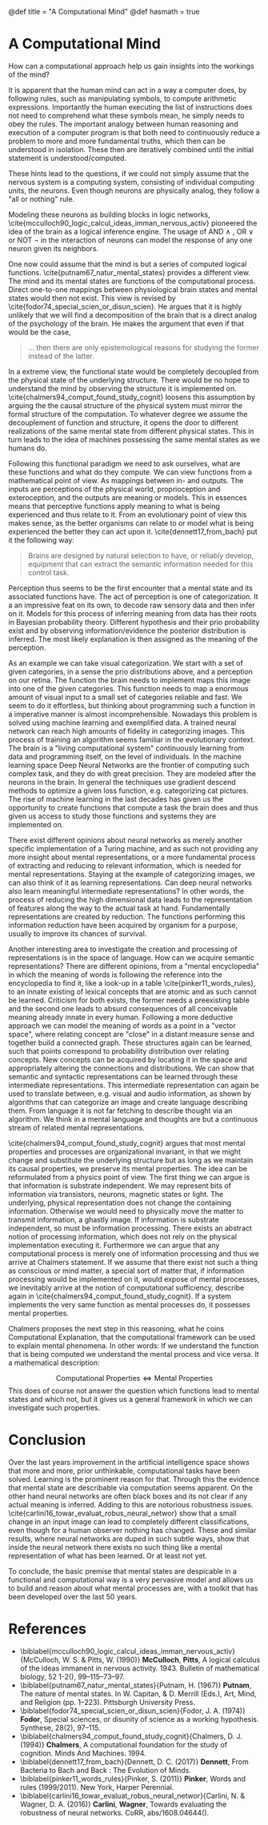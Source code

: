 @def title = "A Computational Mind"
@def hasmath = true

# A Computational Mind

How can a computational approach help us gain insights into the
workings of the mind?

It is apparent that the human mind can act in a way a computer does,
by following rules, such as manipulating symbols, to compute
arithmetic expressions. Importantly the human executing the list of
instructions does not need to comprehend what these symbols mean, he
simply needs to obey the rules. The important analogy between human
reasoning and execution of a computer program is that both need to
continuously reduce a problem to more and more fundamental truths,
which then can be understood in isolation.  These then are iteratively
combined until the initial statement is understood/computed.

These hints lead to the questions, if we could not simply assume that
the nervous system is a computing system, consisting of individual
computing units, the neurons.
Even though neurons are physically analog, they follow a "all or nothing" rule.

Modeling these neurons as building blocks in logic networks,
\cite{mcculloch90_logic_calcul_ideas_imman_nervous_activ} pioneered
the idea of the brain as a logical inference engine. The usage of AND
$\wedge$ , OR $\vee$ or NOT $\neg$ in the interaction of neurons can
model the response of any one neuron given its neighbors.

One now could assume that the mind is but a series of computed logical
functions. \cite{putnam67_natur_mental_states} provides a different
view. The mind and its mental states are functions of the
computational process. Direct one-to-one mappings between
physiological brain states and mental states would then not exist.
This view is revised by
\cite{fodor74_special_scien_or_disun_scien}. He argues that it is
highly unlikely that we will find a decomposition of the brain that is
a direct analog of the psychology of the brain. He makes the argument
that even if that would be the case, 

> ... then there are only epistemological reasons for studying the former
> instead of the latter.

In a extreme view, the functional state would be completely
decoupled from the physical state of the underlying structure. There
would be no hope to understand the mind by observing the structure it
is implemented on. \cite{chalmers94_comput_found_study_cognit} loosens
this assumption by arguing the the causal structure of the physical
system must mirror the formal structure of the computation.  To
whatever degree we assume the decouplement of function and structure,
it opens the door to different realizations of the same mental state
from different physical states. This in turn leads to the idea of
machines possessing the same mental states as we humans do.

Following this functional paradigm we need to ask ourselves, what are
these functions and what do they compute.  We can view functions from
a mathematical point of view. As mappings between in- and outputs.
The inputs are perceptions of the physical world, proprioception and
exteroception, and the outputs are meaning or models. This in essences
means that perceptive functions apply meaning to what is being
experienced and thus relate to it.  From an evolutionary point of view
this makes sense, as the better organisms can relate to or model what
is being experienced the better they can act upon
it. \cite{dennett17_from_bach} put it the following way: 

>Brains are designed by natural selection to have, or reliably
>develop, equipment that can extract the semantic information needed
>for this control task.

Perception thus seems to be the first encounter that a mental state
and its associated functions have. The act of perception is one of
categorization. It a an impressive feat on its own, to decode raw
sensory data and then infer on it.  Models for this process of
inferring meaning from data has their roots in Bayesian probability
theory. Different hypothesis and their prio probability exist and by
observing information/evidence the posterior distribution is
inferred. The most likely explanation is then assigned as the meaning
of the perception.  

As an example we can take visual categorization. We start with a set
of given categories, in a sense the prio distributions above, and a
perception on our retina. The function the brain needs to implement
maps this image into one of the given categories.  This function needs
to map a enormous amount of visual input to a small set of categories
reliable and fast. We seem to do it effortless, but thinking about
programming such a function in a imperative manner is almost
incomprehensible. Nowadays this problem is solved using machine
learning and exemplified data.  A trained neural network can reach
high amounts of fidelity in categorizing images.  This process of
training an algorithm seems familiar in the evolutionary context. The
brain is a "living computational system" continuously learning from
data and programming itself, on the level of individuals.  In the
machine learning space Deep Neural Networks are the frontier of
computing such complex task, and they do with great precision. They
are modeled after the neurons in the brain. In general the techniques
use gradient descend methods to optimize a given loss function,
e.g. categorizing cat pictures.  The rise of machine learning in the
last decades has given us the opportunity to create functions that
compute a task the brain does and thus given us access to study those
functions and systems they are implemented on.

There exist different opinions about neural networks as merely another
specific implementation of a Turing machine, and as such not providing
any more insight about mental representations, or a more fundamental
process of extracting and reducing to relevant information, which is
needed for mental representations. Staying at the example of
categorizing images, we can also think of it as learning
representations. Can deep neural networks also learn meaningful
intermediate representations? In other words, the process of reducing
the high dimensional data leads to the representation of features
along the way to the actual task at hand.  Fundamentally
representations are created by reduction. The functions performing
this information reduction have been acquired by organism for a
purpose, usually to improve its chances of survival.

Another interesting area to investigate the creation and processing of
representations is in the space of language.  How can we acquire
semantic representations?  There are different opinions, from a
"mental encyclopedia" in which the meaning of words is following the
reference into the encyclopedia to find it, like a look-up in a table
\cite{pinker11_words_rules}, to an innate existing of lexical concepts
that are atomic and as such cannot be learned.  Criticism for both
exists, the former needs a preexisting table and the second one leads
to absurd consequences of all conceivable meaning already innate in
every human.  Following a more deductive approach we can model the
meaning of words as a point in a "vector space", where relating
concept are "close" in a distant measure sense and together build a
connected graph.  These structures again can be learned, such that
points correspond to probability distribution over relating
concepts. New concepts can be acquired by locating it in the space and
appropriately altering the connections and distributions.  We can show
that semantic and syntactic representations can be learned through
these intermediate representations.  This intermediate representation
can again be used to translate between, e.g. visual and audio
information, as shown by algorithms that can categorize an image and
create language describing them.  From language it is not far fetching
to describe thought via an algorithm. We think in a mental language
and thoughts are but a continuous stream of related mental
representations.

\cite{chalmers94_comput_found_study_cognit} argues that most mental
properties and processes are organizational invariant, in that we
might change and substitute the underlying structure but as long as we
maintain its causal properties, we preserve its mental properties.
The idea can be reformulated from a physics point of view. The first
thing we can argue is that information is substrate independent. We
may represent bits of information via transistors, neurons, magnetic
states or light. The underlying, physical representation does not
change the containing information. Otherwise we would need to
physically move the matter to transmit information, a ghastly image.
If information is substrate independent, so must be information
processing. There exists an abstract notion of processing information,
which does not rely on the physical implementation executing
it. Furthermore we can argue that any computational process is merely
one of information processing and thus we arrive at Chalmers
statement.  If we assume that there exist not such a thing as
conscious or mind matter, a special sort of matter that, if
information processing would be implemented on it, would expose of
mental processes, we inevitably arrive at the notion of computational
sufficiency, describe again in
\cite{chalmers94_comput_found_study_cognit}.  If a system implements
the very same function as mental processes do, it possesses mental
properties.

Chalmers proposes the next step in this reasoning, what he coins
Computational Explanation, that the computational framework can be
used to explain mental phenomena.  In other words: If we understand
the function that is being computed we understand the mental process
and vice versa. It a mathematical description:

$$ \text{Computational Properties} \Longleftrightarrow \text{Mental
Properties} $$ This does of course not answer the question which
functions lead to mental states and which not, but it gives us a
general framework in which we can investigate such properties.

# Conclusion
Over the last years improvement in the artificial intelligence space
shows that more and more, prior unthinkable, computational tasks have
been solved. Learning is the prominent reason for that. Through this
the evidence that mental state are describable via computation seems
apparent. On the other hand neural networks are often black boxes and
its not clear if any actual meaning is inferred. Adding to this are
notorious robustness
issues. \cite{carlini16_towar_evaluat_robus_neural_networ} show that a
small change in an input image can lead to completely different
classifications, even though for a human observer nothing has
changed. These and similar results, where neural networks are duped in
such subtle ways, show that inside the neural network there exists no
such thing like a mental representation of what has been learned. Or
at least not yet.

To conclude, the basic premise that mental states are despicable in a
functional and computational way is a very pervasive model and allows us
to build and reason about what mental processes are, with a toolkit
that has been developed over the last 50 years.

# References


* \biblabel{mcculloch90_logic_calcul_ideas_imman_nervous_activ}{McCulloch,
  W. S. & Pitts, W. (1990)} **McCulloch**, **Pitts**, A logical
  calculus of the ideas immanent in nervous activity. 1943. Bulletin
  of mathematical biology, 52 1-2(), 99–115–73–97.
* \biblabel{putnam67_natur_mental_states}{Putnam, H. (1967)}
  **Putnam**, The nature of mental states. In W. Capitan, & D. Merrill
  (Eds.), Art, Mind, and Religion (pp. 1–223). Pittsburgh University
  Press.
* \biblabel{fodor74_special_scien_or_disun_scien}{Fodor, J. A. (1974)}
  **Fodor**, Special sciences, or disunity of science as a working
  hypothesis. Synthese, 28(2), 97–115.
* \biblabel{chalmers94_comput_found_study_cognit}{Chalmers,
  D. J. (1994)} **Chalmers**, A computational foundation for the study
  of cognition. Minds And Machines. 1994.
* \biblabel{dennett17_from_bach}{Dennett, D. C. (2017)} **Dennett**,
  From Bacteria to Bach and Back : The Evolution of Minds.
* \biblabel{pinker11_words_rules}{Pinker, S. (2011)} **Pinker**, Words
  and rules (1999/2011). New York, Harper Perennial.
* \biblabel{carlini16_towar_evaluat_robus_neural_networ}{Carlini, N.
  & Wagner, D. A. (2016)} **Carlini**, **Wagner**, Towards evaluating
  the robustness of neural networks. CoRR, abs/1608.04644().






